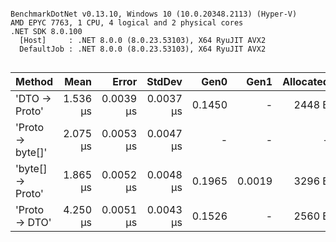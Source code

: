 ```

BenchmarkDotNet v0.13.10, Windows 10 (10.0.20348.2113) (Hyper-V)
AMD EPYC 7763, 1 CPU, 4 logical and 2 physical cores
.NET SDK 8.0.100
  [Host]     : .NET 8.0.0 (8.0.23.53103), X64 RyuJIT AVX2
  DefaultJob : .NET 8.0.0 (8.0.23.53103), X64 RyuJIT AVX2


```
| Method           | Mean     | Error     | StdDev    | Gen0   | Gen1   | Allocated |
|----------------- |---------:|----------:|----------:|-------:|-------:|----------:|
| &#39;DTO → Proto&#39;    | 1.536 μs | 0.0039 μs | 0.0037 μs | 0.1450 |      - |    2448 B |
| &#39;Proto → byte[]&#39; | 2.075 μs | 0.0053 μs | 0.0047 μs |      - |      - |         - |
| &#39;byte[] → Proto&#39; | 1.865 μs | 0.0052 μs | 0.0048 μs | 0.1965 | 0.0019 |    3296 B |
| &#39;Proto → DTO&#39;    | 4.250 μs | 0.0051 μs | 0.0043 μs | 0.1526 |      - |    2560 B |
